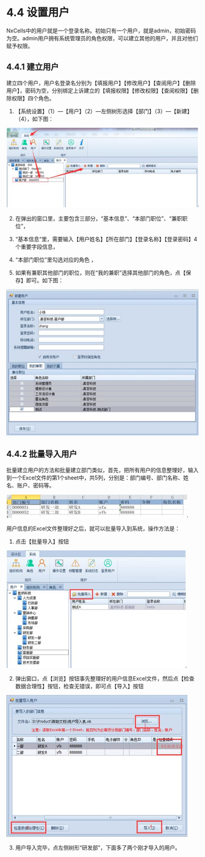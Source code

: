 # 4.4 设置用户
NxCells中的用户就是一个登录名称。初始只有一个用户，就是admin，初始密码为空。admin用户拥有系统管理员的角色权限，可以建立其他的用户，并且对他们赋予权限。

## 4.4.1	建立用户
建立四个用户，用户名登录名分别为【填报用户】【修改用户】【查阅用户】【删除用户】，密码为空，分别绑定上诉建立的【填报权限】【修改权限】【查阅权限】【删除权限】四个角色。

1)	【系统设置】（1）—【用户】（2）—左侧树形选择【部门】（3）—【新建】（4），如下图：
 
![](../img/4.3-26.jpg)

2)	在弹出的窗口里，主要包含三部分，“基本信息”、“本部门职位”、“兼职职位”，

3)	“基本信息“里，需要输入【用户姓名】【所在部门】【登录名称】【登录密码】4个重要字段信息，

4)	“本部门职位”里勾选对应的角色
，
5)	如果有兼职其他部门的职位，则在“我的兼职”选择其他部门的角色，点【保存】即可。如下图：
 
![](../img/4.3-27.jpg)

## 4.4.2 批量导入用户
批量建立用户的方法和批量建立部门类似，首先，把所有用户的信息整理好，输入到一个Excel文件的第1个sheet中，共5列，分别是：部门编号、部门名称、姓名、账户、密码等。
	 
![](../img/4.3-28.jpg)

用户信息的Excel文件整理好之后，就可以批量导入到系统，操作方法是：

1)	点击【批量导入】按钮
 
![](../img/4.3-29.jpg)

2)	弹出窗口，点【浏览】按钮事先整理好的用户信息Excel文件，然后点【检查数据合理性】按钮，检查无错误，即可点【导入】按钮
 
![](../img/4.3-30.jpg)

3)	用户导入完毕，点左侧树形“研发部”，下面多了两个刚才导入的用户。